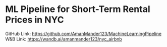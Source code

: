# ML Pipeline for Short-Term Rental Prices in NYC

GitHub Link: https://github.com/AmanMander123/MachineLearningPipeline
W&B Link: https://wandb.ai/amanmander123/nyc_airbnb
